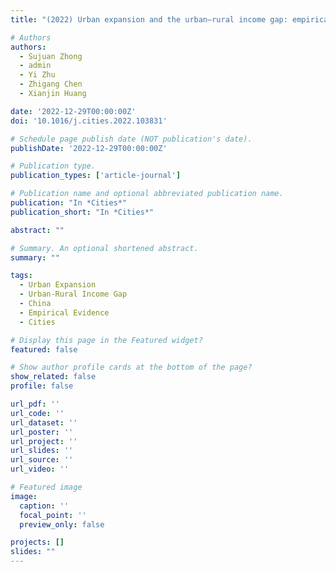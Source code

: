 ```yaml
---
title: "(2022) Urban expansion and the urban–rural income gap: empirical evidence from China. Cities, 129, 103831"

# Authors
authors:
  - Sujuan Zhong
  - admin
  - Yi Zhu
  - Zhigang Chen
  - Xianjin Huang

date: '2022-12-29T00:00:00Z'
doi: '10.1016/j.cities.2022.103831'

# Schedule page publish date (NOT publication's date).
publishDate: '2022-12-29T00:00:00Z'

# Publication type.
publication_types: ['article-journal']

# Publication name and optional abbreviated publication name.
publication: "In *Cities*"
publication_short: "In *Cities*"

abstract: ""

# Summary. An optional shortened abstract.
summary: ""

tags:
  - Urban Expansion
  - Urban-Rural Income Gap
  - China
  - Empirical Evidence
  - Cities

# Display this page in the Featured widget?
featured: false

# Show author profile cards at the bottom of the page?
show_related: false
profile: false

url_pdf: ''
url_code: ''
url_dataset: ''
url_poster: ''
url_project: ''
url_slides: ''
url_source: ''
url_video: ''

# Featured image
image:
  caption: ''
  focal_point: ''
  preview_only: false

projects: []
slides: ""
---
```

